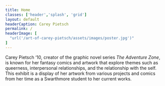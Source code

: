```yaml
---
title: Home
classes: ['header','splash', 'grid']
layout: default
headerCaption: Carey Pietsch
permalink: /
headerImage: [
  "url('/art-of-carey-pietsch/assets/images/poster.jpg')"
]
---
```


<div class="row">

Carey Pietsch ‘10, creator of the graphic novel series *The Adventure Zone*, is known for her fantasy comics and artwork that explore themes such as queerness, interpersonal relationships, and the relationship with the self. This exhibit is a display of her artwork from various projects and comics from her time as a Swarthmore student to her current works.</p>

</div>